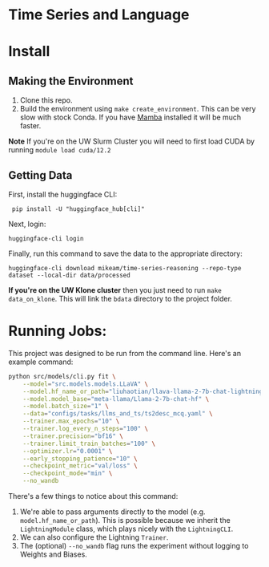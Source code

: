 Time Series and Language
==============================

# Install
## Making the Environment
1. Clone this repo.
2. Build the environment using `make create_environment`. This can be very slow with stock Conda. If you have [Mamba](https://mamba.readthedocs.io/en/latest/) installed it will be much faster. 

**Note** If you're on the UW Slurm Cluster you will need to first load CUDA by running `module load cuda/12.2`

## Getting Data

First, install the huggingface CLI:
```
 pip install -U "huggingface_hub[cli]"
```
Next, login:
```
huggingface-cli login
```
Finally, run this command to save the data to the appropriate directory:
```
huggingface-cli download mikeam/time-series-reasoning --repo-type dataset --local-dir data/processed
```

**If you're on the UW Klone cluster** then you just need to run `make data_on_klone`. This will link the `bdata` directory to the project folder.

# Running Jobs:

This project was designed to be run from the command line. Here's an example command:
```bash
python src/models/cli.py fit \
    --model="src.models.models.LLaVA" \
    --model.hf_name_or_path="liuhaotian/llava-llama-2-7b-chat-lightning-lora-preview" \
    --model.model_base="meta-llama/Llama-2-7b-chat-hf" \
    --model.batch_size="1" \
    --data="configs/tasks/llms_and_ts/ts2desc_mcq.yaml" \
    --trainer.max_epochs="10" \
    --trainer.log_every_n_steps="100" \
    --trainer.precision="bf16" \
    --trainer.limit_train_batches="100" \
    --optimizer.lr="0.0001" \
    --early_stopping_patience="10" \
    --checkpoint_metric="val/loss" \
    --checkpoint_mode="min" \
    --no_wandb
```

There's a few things to notice about this command:
1. We're able to pass arguments directly to the model (e.g. `model.hf_name_or_path`). This is possible because we inherit the `LightningModule` class, which plays nicely with the `LightningCLI`.
2. We can also configure the Lightning `Trainer`.
3. The (optional) `--no_wandb` flag runs the experiment without logging to Weights and Biases.



